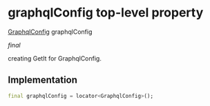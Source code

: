 


# graphqlConfig top-level property









[GraphqlConfig](../services_graphql_config/GraphqlConfig-class.md) graphqlConfig
  
_<span class="feature">final</span>_



<p>creating GetIt for GraphqlConfig.</p>



## Implementation

```dart
final graphqlConfig = locator<GraphqlConfig>();
```








